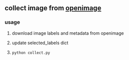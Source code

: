 ## collect image from [openimage](https://storage.googleapis.com/openimages/web/index.html)

### usage

1. download image labels and metadata from openimage

2. update selected_labels dict

3. `python collect.py`

